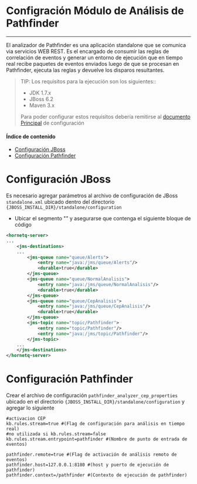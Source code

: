 # Configración Módulo de Análisis de Pathfinder
------------------------------------------------

El analizador de Pathfinder es una aplicación standalone que se comunica via servicios WEB REST. Es el encargado de consumir las reglas de correlación de eventos y generar un entorno de ejecución que en tiempo real recibe paquetes de eventos enviados luego de que se procesan en Pathfinder, ejecuta las reglas y devuelve los disparos resultantes.

>TIP: Los requisitos para la ejecución son los siguientes::
>
>* JDK 1.7.x
>* JBoss 6.2
>* Maven 3.x
>
>Para poder configurar estos requisitos debería remitirse al [documento Principal](./README.md#instalacion) de configuración

#### Índice de contenido

- [Configuración JBoss](#conf_an_jboss)
- [Configuración Pathfinder](#conf_an_app)

<a name="conf_an_jboss"></a>
# Configuración JBoss
Es necesario agregar parámetros al archivo de configuración de JBoss `standalone.xml` ubicado dentro del directorio `{JBOSS_INSTALL_DIR}/standalone/configuration` 

* Ubicar el segmento "<hornetq-server>" y asegurarse que contenga el siguiente bloque de código

```XML
<hornetq-server>
...
	<jms-destinations>
	...
		<jms-queue name="queue/Alerts">
			<entry name="java:/jms/queue/Alerts"/>
			<durable>true</durable>
		</jms-queue>
		<jms-queue name="queue/NormalAnalisis">
			<entry name="java:/jms/queue/NormalAnalisis"/>
			<durable>true</durable>
		</jms-queue>
		<jms-queue name="queue/CepAnalisis">
			<entry name="java:/jms/queue/CepAnalisis"/>
			<durable>true</durable>
		</jms-queue>
		<jms-topic name="topic/Pathfinder">
			<entry name="topic/Pathfinder"/>
			<entry name="java:/jms/topic/Pathfinder"/>
		</jms-topic>
	...
	</jms-destinations>
</hornetq-server>
```

<a name="conf_an_app"></a>
# Configuración Pathfinder
Crear el archivo de configuración `pathfinder_analyzer_cep_properties` ubicado en el directorio `{JBOSS_INSTALL_DIR}/standalone/configuration` y agregar lo siguiente

```
#activacion CEP
kb.rules.stream=true #(Flag de configuración para análisis en tiempo real)
#no utilizada si kb.rules.stream=false
kb.rules.stream.entrypoint=pathfinder #(Nombre de punto de entrada de eventos)

pathfinder.remote=true #(Flag de activación de análisis remoto de eventos)
pathfinder.host=127.0.0.1:8180 #(host y puerto de ejecución de pathfinder)
pathfinder.context=/pathfinder #(Contexto de ejecución de pathfinder)
```





